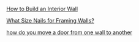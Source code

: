 [How to Build an Interior Wall](https://www.hometips.com/diy-how-to/build-a-wall.html)

[What Size Nails for Framing Walls?](http://homeguides.sfgate.com/size-nails-framing-walls-82393.html)

[how do you move a door from one wall to another](http://community.homedepot.com/howto/DiscussionDetail/how-do-you-move-a-door-from-one-wall-to-another-9065000000007VJ)
